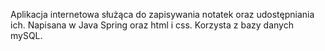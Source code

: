 Aplikacja internetowa służąca do zapisywania notatek oraz udostępniania ich. Napisana w Java Spring oraz html i css. Korzysta z bazy danych mySQL.
